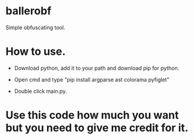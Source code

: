 # ballerobf
Simple obfuscating tool.


# How to use.

- Download python, add it to your path and download pip for python.

- Open cmd and type "pip install argparse ast colorama pyfiglet"

- Double click main.py.

# Use this code how much you want but you need to give me credit for it.
